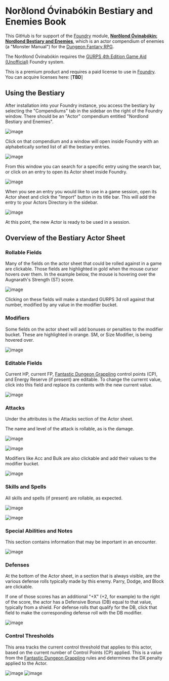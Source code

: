 # Norðlond Óvinabókin Bestiary and Enemies Book

This GitHub is for support of the [Foundry](https://foundryvtt.com) module, [**Norðlond Óvinabókin: Nordlond Bestiary and Enemies**](https://gaming-ballistic.myshopify.com/collections/all-products/products/nordlondr-ovinabokin-bestiary-and-enemies-book?_pos=10&_fid=532e29de0&_ss=c&variant=42661549375743), which is an actor compendium of enemies (a "Monster Manual") for the [Dungeon Fantary RPG](http://www.warehouse23.com/products/SJG31-1005#_ga=2.47807847.1171997671.1651678932-449078822.1651678932).

The Norðlond Óvinabókin requires the [GURPS 4th Edition Game Aid (Unofficial)](https://foundryvtt.com/packages/gurps) Foundry system.

This is a premium product and requires a paid license to use in [Foundry](https://foundryvtt.com). You can acquire licenses here: [**TBD**]

## Using the Bestiary

After installation into your Foundry instance, you access the bestiary by selecting the "Compendiums" tab in the sidebar on the right of the Foundry window. There should be an "Actor" compendium entitled "Nordlond Bestiary and Enemies".

![image](https://user-images.githubusercontent.com/7349413/166707511-9a884f96-d606-44ce-b246-18b17441f414.png)

Click on that compendium and a window will open inside Foundry with an alphabetically sorted list of all the bestiary entries.

![image](https://user-images.githubusercontent.com/7349413/166707819-1bc630e5-2057-4ff8-b8ae-7c9b0455f923.png)

From this window you can search for a specific entry using the search bar, or click on an entry to open its Actor sheet inside Foundry.

![image](https://user-images.githubusercontent.com/7349413/166708106-b1d13c67-2a07-43df-ae34-ccf2c85bc658.png)

When you see an entry you would like to use in a game session, open its Actor sheet and click the "Import" button in its title bar. This will add the entry to your Actors Directory in the sidebar.

![image](https://user-images.githubusercontent.com/7349413/166708752-00607f8d-0eaa-4548-9162-ddcf641ae783.png)

At this point, the new Actor is ready to be used in a session.

## Overview of the Bestiary Actor Sheet

### Rollable Fields

Many of the fields on the actor sheet that could be rolled against in a game are clickable. Those fields are highlighted in gold when the mouse cursor hovers over them. In the example below, the mouse is hovering over the Augnarath's Strength (ST) score.

![image](https://user-images.githubusercontent.com/7349413/166728127-a4bfcde8-47c3-4528-93f5-ff0a04d21e5a.png)

Clicking on these fields will make a standard GURPS 3d roll against that number, modified by any value in the modifier bucket.

### Modifiers

Some fields on the actor sheet will add bonuses or penalties to the modifier bucket. These are highlighted in orange. SM, or Size Modifier, is being hovered over.

![image](https://user-images.githubusercontent.com/7349413/166728216-0c10975b-b6e6-48be-b453-6d134cd5af95.png)

### Editable Fields

Current HP, current FP, [Fantastic Dungeon Grappling](https://gaming-ballistic.myshopify.com/collections/all-products/products/fantastic-dungeon-grappling?_pos=5&_fid=532e29de0&_ss=c&variant=42552585322751) control points (CP), and Energy Reserve (if present) are editable. To change the currernt value, click into this field and replace its contents with the new current value.

![image](https://user-images.githubusercontent.com/7349413/166729153-65515483-fdb1-4b54-a7da-ef1c923071cf.png)

### Attacks
Under the attributes is the Attacks section of the Actor sheet.

The name and level of the attack is rollable, as is the damage.

![image](https://user-images.githubusercontent.com/7349413/166729699-81a40940-ebeb-40ae-be57-8cfdec2c7e07.png)

![image](https://user-images.githubusercontent.com/7349413/166729861-96612a0e-4e0f-4814-a106-2f7472f945ae.png)

Modifiers like Acc and Bulk are also clickable and add their values to the modifier bucket.

![image](https://user-images.githubusercontent.com/7349413/166730246-caebce57-177c-4dd5-8786-744f578abec0.png)

### Skills and Spells

All skills and spells (if present) are rollable, as expected.

![image](https://user-images.githubusercontent.com/7349413/166730703-be496ee6-dac1-4338-880a-50e46e5182c9.png)

![image](https://user-images.githubusercontent.com/7349413/166730913-46befdce-c1d0-423c-bed5-f6e1b98694a9.png)


### Special Abilities and Notes

This section contains information that may be important in an encounter.

![image](https://user-images.githubusercontent.com/7349413/166731235-d31b21ea-c98d-4e1a-a638-ea942fe26deb.png)

### Defenses

At the bottom of the Actor sheet, in a section that is always visible, are the various defense rolls typically made by this enemy. Parry, Dodge, and Block are clickable.

If one of those scores has an additional "+X" (+2, for example) to the right of the score, the actor has a Defensive Bonus (DB) equal to that value, typically from a shield. For defense rolls that qualify for the DB, click that field to make the corresponding defense roll with the DB modifier.

![image](https://user-images.githubusercontent.com/7349413/166732074-055250ec-7620-4669-a566-37e79b5c06b5.png)


### Control Thresholds

This area tracks the current control threshold that applies to this actor, based on the current number of Control Points (CP) applied. This is a value from the [Fantastic Dungeon Grappling](https://gaming-ballistic.myshopify.com/collections/all-products/products/fantastic-dungeon-grappling?_pos=5&_fid=532e29de0&_ss=c&variant=42552585322751) rules and determines the DX penalty applied to the Actor.

![image](https://user-images.githubusercontent.com/7349413/166732868-724993ed-1a28-420d-963c-e5e56275411d.png)
![image](https://user-images.githubusercontent.com/7349413/166733014-b35bdeac-834f-498a-bfe0-3a97d1780f9c.png)



